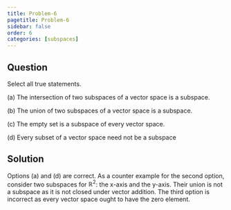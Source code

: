 ```yaml
---
title: Problem-6
pagetitle: Problem-6
sidebar: false
order: 6
categories: [subspaces]
---
```


## Question

Select all true statements.

(a) The intersection of two subspaces of a vector space is a subspace.

(b) The union of two subspaces of a vector space is a subspace.

(c) The empty set is a subspace of every vector space.

(d) Every subset of a vector space need not be a subspace

## Solution


Options (a) and (d) are correct. As a counter example for the second option, consider two subspaces for $\mathbb{R}^{2}$: the x-axis and the y-axis. Their union is not a subspace as it is not closed under vector addition. The third option is incorrect as every vector space ought to have the zero element.